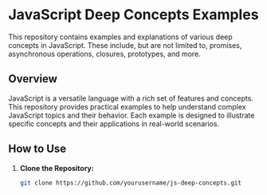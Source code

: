 # JavaScript Deep Concepts Examples

This repository contains examples and explanations of various deep concepts in JavaScript. These include, but are not limited to, promises, asynchronous operations, closures, prototypes, and more.

## Overview

JavaScript is a versatile language with a rich set of features and concepts. This repository provides practical examples to help understand complex JavaScript topics and their behavior. Each example is designed to illustrate specific concepts and their applications in real-world scenarios.

## How to Use

1. **Clone the Repository:**
   ```bash
   git clone https://github.com/yourusername/js-deep-concepts.git
